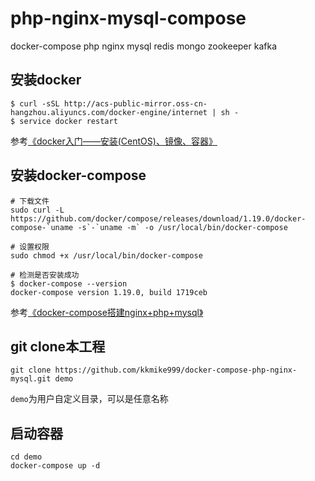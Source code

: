 # php-nginx-mysql-compose
docker-compose 
php 
nginx 
mysql
redis 
mongo 
zookeeper 
kafka

## 安装docker

```
$ curl -sSL http://acs-public-mirror.oss-cn-hangzhou.aliyuncs.com/docker-engine/internet | sh -
$ service docker restart
```

参考[《docker入门——安装(CentOS)、镜像、容器》](https://www.jianshu.com/p/edba6551d256)

## 安装docker-compose

```
# 下载文件
sudo curl -L https://github.com/docker/compose/releases/download/1.19.0/docker-compose-`uname -s`-`uname -m` -o /usr/local/bin/docker-compose

# 设置权限
sudo chmod +x /usr/local/bin/docker-compose

# 检测是否安装成功
$ docker-compose --version
docker-compose version 1.19.0, build 1719ceb
```

参考[《docker-compose搭建nginx+php+mysql》](https://www.jianshu.com/p/0561d3cfccda)

## git clone本工程

```
git clone https://github.com/kkmike999/docker-compose-php-nginx-mysql.git demo
```
`demo`为用户自定义目录，可以是任意名称

## 启动容器

```
cd demo
docker-compose up -d
```
